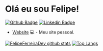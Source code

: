 # Olá eu sou Felipe!

[![Github Badge](https://img.shields.io/badge/-Github-000?style=flat-square&logo=Github&logoColor=white&link=https://github.com/FelipeFerreiraDev)](https://github.com/FelipeFerreiraDev)
[![Linkedin Badge](https://img.shields.io/badge/-LinkedIn-blue?style=flat-square&logo=Linkedin&logoColor=white&link=https://www.linkedin.com/in/felipe-ferreira-62147a178/)](https://www.linkedin.com/in/felipe-ferreira-62147a178/)

- [Website](https://felipeferreiradev.github.io/personal-website-v2/) 💻 - Meu site pessoal.

[![FelipeFerreiraDev github stats](https://github-readme-stats.vercel.app/api?username=FelipeFerreiraDev&count_private=true&show_icons=true&theme=tokyonight)](https://github.com/FelipeFerreiraDev/github-readme-stats)
[![Top Langs](https://github-readme-stats.vercel.app/api/top-langs/?username=FelipeFerreiraDev&layout=compact)](https://github.com/FelipeFerreiraDev/github-readme-stats)

